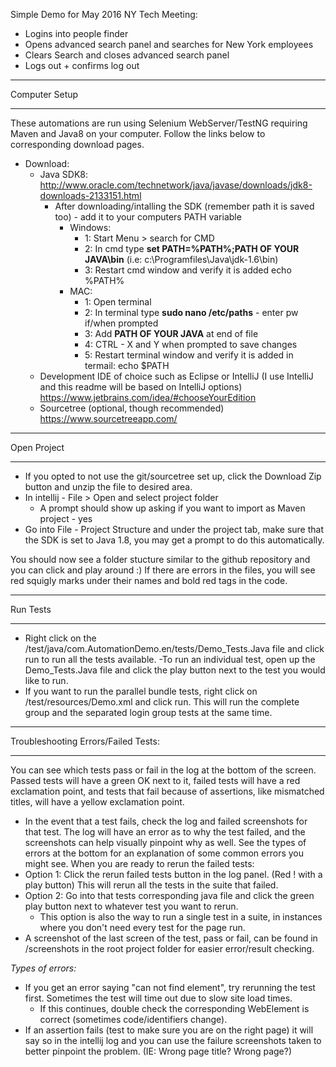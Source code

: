 Simple Demo for May 2016 NY Tech Meeting:
- Logins into people finder
- Opens advanced search panel and searches for New York employees
- Clears Search and closes advanced search panel
- Logs out + confirms log out

***************
Computer Setup
***************
These automations are run using Selenium WebServer/TestNG requiring Maven and Java8 on your computer. 
Follow the links below to corresponding download pages.

- Download:
  - Java SDK8: http://www.oracle.com/technetwork/java/javase/downloads/jdk8-downloads-2133151.html
    - After downloading/intalling the SDK (remember path it is saved too) - add it to your computers PATH variable
        - Windows: 
            - 1: Start Menu > search for CMD
            - 2: In cmd type **set PATH=%PATH%;PATH OF YOUR JAVA\bin** (i.e: c:\Programfiles\Java\jdk-1.6\bin)
            - 3: Restart cmd window and verify it is added echo %PATH%
        - MAC: 
            - 1: Open terminal
            - 2: In terminal type **sudo nano /etc/paths** - enter pw if/when prompted
            - 3: Add **PATH OF YOUR JAVA** at end of file
            - 4: CTRL - X and Y when prompted to save changes
            - 5: Restart terminal window and verify it is added in termail: echo $PATH
  - Development IDE of choice such as Eclipse or IntelliJ (I use IntelliJ and this readme will be based on IntelliJ options)
    https://www.jetbrains.com/idea/#chooseYourEdition
  - Sourcetree (optional, though recommended)
    https://www.sourcetreeapp.com/
    
************
Open Project
************
- If you opted to not use the git/sourcetree set up, click the Download Zip button and unzip the file to desired area.
- In intellij - File > Open and select project folder
  - A prompt should show up asking if you want to import as Maven project - yes
- Go into File - Project Structure and under the project tab, make sure that the SDK is set to Java 1.8, you may get a prompt to do this automatically.
  
You should now see a folder stucture similar to the github repository and you can click and play around :) 
If there are errors in the files, you will see red squigly marks under their names and bold red tags in the code. 

*********
Run Tests
*********
- Right click on the /test/java/com.AutomationDemo.en/tests/Demo_Tests.Java file and click run to run all the tests available.
    -To run an individual test, open up the Demo_Tests.Java file and click the play button next to the test you would like to run.
- If you want to run the parallel bundle tests, right click on /test/resources/Demo.xml and click run. This will run the complete group and the separated login group tests at the same time.

************************************
Troubleshooting Errors/Failed Tests:
************************************
You can see which tests pass or fail in the log at the bottom of the screen. Passed tests will have a green OK next to it, failed tests will have a red exclamation point, and tests that fail because of assertions, like mismatched titles, will have a yellow exclamation point.
- In the event that a test fails, check the log and failed screenshots for that test. The log will have an error as to why the test failed, and the screenshots can help visually pinpoint why as well. See the types of errors at the bottom for an explanation of some common errors you might see. When you are ready to rerun the failed tests:
 - Option 1: Click the rerun failed tests button in the log panel. (Red ! with a play button) This will rerun all the tests in the suite that failed.
 - Option 2: Go into that tests corresponding java file and click the green play button next to whatever test you want to rerun.
    - This option is also the way to run a single test in a suite, in instances where you don't need every test for the page run.
- A screenshot of the last screen of the test, pass or fail, can be found in /screenshots in the root project folder for easier error/result checking.
    
*Types of errors:*
- If you get an error saying "can not find element", try rerunning the test first. Sometimes the test will time out due to slow site load times.
    - If this continues, double check the corresponding WebElement is correct (sometimes code/identifiers change).
- If an assertion fails (test to make sure you are on the right page) it will say so in the intellij log and you can use the failure screenshots taken to better pinpoint the problem. (IE: Wrong page title? Wrong page?)
